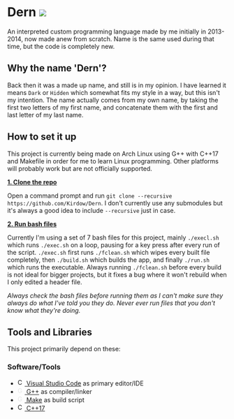 # Dern [<img src="https://img.shields.io/github/license/Kirdow/Dern">](https://github.com/Kirdow/Dern/blob/master/LICENSE)
An interpreted custom programming language made by me initially in 2013-2014, now made anew from scratch. Name is the same used during that time, but the code is completely new.

## Why the name 'Dern'?
Back then it was a made up name, and still is in my opinion. I have learned it means ``Dark`` or ``Hidden`` which somewhat fits my style in a way, but this isn't my intention. The name actually comes from my own name, by taking the first two letters of my first name, and concatenate them with the first and last letter of my last name.

## How to set it up
This project is currently being made on Arch Linux using G++ with C++17 and Makefile in order for me to learn Linux programming.
Other platforms will probably work but are not officially supported.

<ins>**1. Clone the repo**</ins>

Open a command prompt and run ``git clone --recursive https://github.com/Kirdow/Dern``.
I don't currently use any submodules but it's always a good idea to include ``--recursive`` just in case.

<ins>**2. Run bash files**</ins>

Currently I'm using a set of 7 bash files for this project, mainly ``./execl.sh`` which runs ``./exec.sh`` on a loop, pausing for a key press after every run of the script. ``./exec.sh`` first runs ``./fclean.sh`` which wipes every built file completely, then ``./build.sh`` which builds the app, and finally ``./run.sh`` which runs the executable. Always running ``./fclean.sh`` before every build is not ideal for bigger projects, but it fixes a bug where it won't rebuild when I only edited a header file.

*Always check the bash files before running them as I can't make sure they always do what I've told you they do. Never ever run files that you don't know what they're doing.*

## Tools and Libraries
This project primarily depend on these:

### **Software/Tools**
- [<img src="https://code.visualstudio.com/assets/images/code-stable.png" alt="Code" width="16" height="16"> Visual Studio Code](https://code.visualstudio.com/ "Visual Studio Code Website") as primary editor/IDE
- [<img src="https://www.gnu.org/graphics/heckert_gnu.transp.small.png" alt="GNU" width="16" height="16" style="filter: invert(100%)"> G++](https://gcc.gnu.org/ "GNU GCC Website") as compiler/linker
- [<img src="https://www.gnu.org/graphics/heckert_gnu.transp.small.png" alt="GNU" width="16" height="16" style="filter: invert(100%)"> Make](https://www.gnu.org/software/make/ "GNU Make Website") as build script
- [<img src="https://en.cppreference.com/favicon.ico" alt="C++" width="16" height="16"> C++17](https://en.cppreference.com/w/cpp/17 "C++17 @ cppreference.com")
